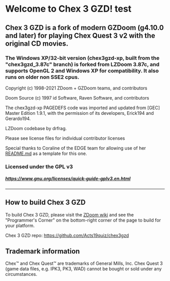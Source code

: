 # Welcome to Chex 3 GZD! test

## Chex 3 GZD is a fork of modern GZDoom (g4.10.0 and later) for playing Chex Quest 3 v2 with the original CD movies.

### The Windows XP/32-bit version (chex3gzd-xp, built from the "chex3gzd_3.87c" branch) is forked from LZDoom 3.87c, and supports OpenGL 2 and Windows XP for compatibility. It also runs on older non SSE2 cpus.

Copyright (c) 1998-2021 ZDoom + GZDoom teams, and contributors

Doom Source (c) 1997 id Software, Raven Software, and contributors

The chex3gzd-xp PAGEDEFS code was imported and updated from [GEC] Master Edition 1.9.1, with the permission of its developers, Erick194 and Gerardo194.

LZDoom codebase by drfrag.

Please see license files for individual contributor licenses

Special thanks to Coraline of the EDGE team for allowing use of her [README.md](https://github.com/3dfxdev/EDGE/blob/master/README.md) as a template for this one.

### Licensed under the GPL v3
##### https://www.gnu.org/licenses/quick-guide-gplv3.en.html
---

## How to build Chex 3 GZD

To build Chex 3 GZD, please visit the [ZDoom wiki](https://zdoom.org/wiki/) and see the "Programmer's Corner" on the bottom-right corner of the page to build for your platform.

Chex 3 GZD repo: https://github.com/Acts19quiz/chex3gzd

## Trademark information

Chex&#8482; and Chex Quest&#8482; are trademarks of General Mills, Inc. Chex Quest 3 (game data files, e.g. IPK3, PK3, WAD) cannot be bought or sold under any circumstances.
